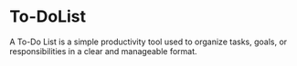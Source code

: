 # To-DoList
A To-Do List is a simple productivity tool used to organize tasks, goals, or responsibilities in a clear and manageable format.
